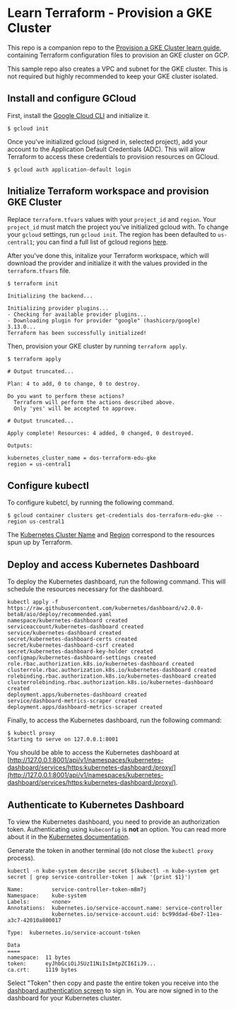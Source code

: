 # Learn Terraform - Provision a GKE Cluster

This repo is a companion repo to the [Provision a GKE Cluster learn guide](https://learn.hashicorp.com/terraform/kubernetes/provision-gke-cluster), containing
Terraform configuration files to provision an GKE cluster on
GCP.

This sample repo also creates a VPC and subnet for the GKE cluster. This is not
required but highly recommended to keep your GKE cluster isolated.

## Install and configure GCloud

First, install the [Google Cloud CLI](https://cloud.google.com/sdk/docs/quickstarts) 
and initialize it.

```shell
$ gcloud init
```

Once you've initialized gcloud (signed in, selected project), add your account 
to the Application Default Credentials (ADC). This will allow Terraform to access
these credentials to provision resources on GCloud.

```shell
$ gcloud auth application-default login
```

## Initialize Terraform workspace and provision GKE Cluster

Replace `terraform.tfvars` values with your `project_id` and `region`. Your 
`project_id` must match the project you've initialized gcloud with. To change your 
`gcloud` settings, run `gcloud init`. The region has been defaulted to `us-central1`;
you can find a full list of gcloud regions [here](https://cloud.google.com/compute/docs/regions-zones).

After you've done this, initalize your Terraform workspace, which will download 
the provider and initialize it with the values provided in the `terraform.tfvars` file.

```shell
$ terraform init

Initializing the backend...

Initializing provider plugins...
- Checking for available provider plugins...
- Downloading plugin for provider "google" (hashicorp/google) 3.13.0...
Terraform has been successfully initialized!
```


Then, provision your GKE cluster by running `terraform apply`.

```shell
$ terraform apply

# Output truncated...

Plan: 4 to add, 0 to change, 0 to destroy.

Do you want to perform these actions?
  Terraform will perform the actions described above.
  Only 'yes' will be accepted to approve.

# Output truncated...

Apply complete! Resources: 4 added, 0 changed, 0 destroyed.

Outputs:

kubernetes_cluster_name = dos-terraform-edu-gke
region = us-central1
```

## Configure kubectl

To configure kubetcl, by running the following command. 

```shell
$ gcloud container clusters get-credentials dos-terraform-edu-gke --region us-central1
```

The
[Kubernetes Cluster Name](https://github.com/hashicorp/learn-terraform-provision-gke-cluster/blob/master/gke.tf#L63)
and [Region](https://github.com/hashicorp/learn-terraform-provision-gke-cluster/blob/master/vpc.tf#L29)
 correspond to the resources spun up by Terraform.

## Deploy and access Kubernetes Dashboard

To deploy the Kubernetes dashboard, run the following command. This will schedule 
the resources necessary for the dashboard.

```shell
kubectl apply -f https://raw.githubusercontent.com/kubernetes/dashboard/v2.0.0-beta8/aio/deploy/recommended.yaml
namespace/kubernetes-dashboard created
serviceaccount/kubernetes-dashboard created
service/kubernetes-dashboard created
secret/kubernetes-dashboard-certs created
secret/kubernetes-dashboard-csrf created
secret/kubernetes-dashboard-key-holder created
configmap/kubernetes-dashboard-settings created
role.rbac.authorization.k8s.io/kubernetes-dashboard created
clusterrole.rbac.authorization.k8s.io/kubernetes-dashboard created
rolebinding.rbac.authorization.k8s.io/kubernetes-dashboard created
clusterrolebinding.rbac.authorization.k8s.io/kubernetes-dashboard created
deployment.apps/kubernetes-dashboard created
service/dashboard-metrics-scraper created
deployment.apps/dashboard-metrics-scraper created
```

Finally, to access the Kubernetes dashboard, run the following command:

```plaintext
$ kubectl proxy
Starting to serve on 127.0.0.1:8001
```

 You should be
able to access the Kubernetes dashboard at [http://127.0.0.1:8001/api/v1/namespaces/kubernetes-dashboard/services/https:kubernetes-dashboard:/proxy/](http://127.0.0.1:8001/api/v1/namespaces/kubernetes-dashboard/services/https:kubernetes-dashboard:/proxy/).

## Authenticate to Kubernetes Dashboard

To view the Kubernetes dashboard, you need to provide an authorization token. 
Authenticating using `kubeconfig` is **not** an option. You can read more about
it in the [Kubernetes documentation](https://kubernetes.io/docs/tasks/access-application-cluster/web-ui-dashboard/#accessing-the-dashboard-ui).

Generate the token in another terminal (do not close the `kubectl proxy` process).

```plaintext
kubectl -n kube-system describe secret $(kubectl -n kube-system get secret | grep service-controller-token | awk '{print $1}')

Name:         service-controller-token-m8m7j
Namespace:    kube-system
Labels:       <none>
Annotations:  kubernetes.io/service-account.name: service-controller
              kubernetes.io/service-account.uid: bc99ddad-6be7-11ea-a3c7-42010a800017
              
Type:  kubernetes.io/service-account-token

Data
====
namespace:  11 bytes
token:      eyJhbGciOiJSUzI1NiIsImtpZCI6IiJ9...
ca.crt:     1119 bytes
```

Select "Token" then copy and paste the entire token you receive into the 
[dashboard authentication screen](http://127.0.0.1:8001/api/v1/namespaces/kubernetes-dashboard/services/https:kubernetes-dashboard:/proxy/) 
to sign in. You are now signed in to the dashboard for your Kubernetes cluster.

